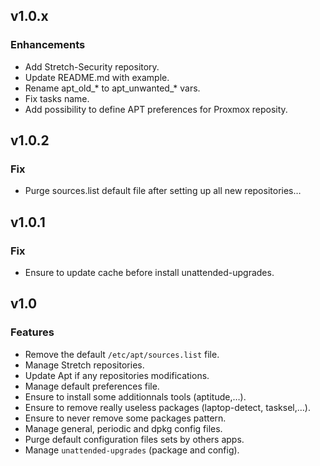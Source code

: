 
## v1.0.x

### Enhancements
* Add Stretch-Security repository.
* Update README.md with example.
* Rename apt_old_* to apt_unwanted_* vars.
* Fix tasks name.
* Add possibility to define APT preferences for Proxmox reposity.

## v1.0.2

### Fix
* Purge sources.list default file after setting up all new repositories…

## v1.0.1

### Fix
* Ensure to update cache before install unattended-upgrades.

## v1.0

### Features
* Remove the default `/etc/apt/sources.list` file.
* Manage Stretch repositories.
* Update Apt if any repositories modifications.
* Manage default preferences file.
* Ensure to install some additionnals tools (aptitude,…).
* Ensure to remove really useless packages (laptop-detect, tasksel,…).
* Ensure to never remove some packages pattern.
* Manage general, periodic and dpkg config files.
* Purge default configuration files sets by others apps.
* Manage `unattended-upgrades` (package and config).
